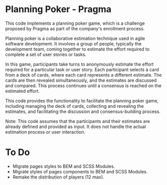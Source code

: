 # Planning Poker - Pragma

This code implements a planning poker game, which is a challenge proposed by Pragma as part of the company's enrollment process.

Planning poker is a collaborative estimation technique used in agile software development. It involves a group of people, typically the development team, coming together to estimate the effort required to complete a set of user stories or tasks.

In this game, participants take turns to anonymously estimate the effort required for a particular task or user story. Each participant selects a card from a deck of cards, where each card represents a different estimate. The cards are then revealed simultaneously, and the estimates are discussed and compared. This process continues until a consensus is reached on the estimated effort.

This code provides the functionality to facilitate the planning poker game, including managing the deck of cards, collecting and revealing the estimates, and facilitating the discussion and consensus-building process.

Note: This code assumes that the participants and their estimates are already defined and provided as input. It does not handle the actual estimation process or user interaction.

# To Do
- Migrate pages styles to BEM and SCSS Modules.
- Migrate styles of pages components to BEM and SCSS Modules.
- Remake the distribution of players (12 max).